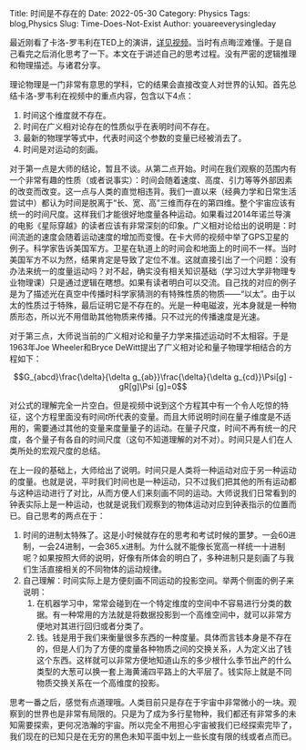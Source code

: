 Title: 时间是不存在的
Date: 2022-05-30
Category: Physics
Tags: blog,Physics
Slug: Time-Does-Not-Exist
Author: youareeverysingleday


最近刚看了卡洛-罗韦利在TED上的演讲，[详见视频](https://www.bilibili.com/video/BV13541197sS?spm_id_from=333.880.my_history.page.click)。当时有点晦涩难懂。于是自己看完之后消化思考了一下。本文在于讲述自己的思考过程。没有严密的逻辑推理和物理描述。与诸君分享。

理论物理是一门非常有意思的学科，它的结果会直接改变人对世界的认知。首先总结卡洛-罗韦利在视频中的重点内容，包含以下4点：

1. 时间这个维度就不存在。
2. 时间在广义相对论存在的性质似乎在表明时间不存在。
3. 最新的物理学等式中，代表时间这个参数的变量已经被消去了。
4. 时间是对运动的刻画。

对于第一点是大师的结论，暂且不谈。从第二点开始。时间在我们观察的范围内有一个非常有趣的性质（或者说事实）：时间会随着速度、高度、引力等等外部因素的改变而改变。这一点与人类的直觉相违背。我们一直以来（经典力学和日常生活尝试中）都认为时间是脱离于“长、宽、高”三维而存在的第四维。整个宇宙应该有统一的时间尺度。这样我们才能很好地度量各种运动。如果看过2014年诺兰导演的电影《星际穿越》的读者应该有非常深刻的印象。广义相对论给出的说明是：时间流逝的速度会随着运动速度的增加而变慢。在卡大师的视频中举了GPS卫星的例子。科学家告诉美国军方。卫星在轨道上的时间会和地面上的时间不一样。当时美国军方不以为然，结果肯定是导致了定位不准。这就直接引出了一个问题：没有办法来统一的度量运动吗？对不起，确实没有相关知识基础（学习过大学非物理专业物理课）只是通过逻辑在瞎想。如果有读者明白可以交流。自己找的对应的例子是为了描述光在真空中传播时科学家猜测的有特殊性质的物质——“以太”。由于以太的性质过于特殊，最后证明它是不存在的。光是一种电磁波，光本身就是一种物质形态，所以光不用借助其他物质来传播。只不过光的传播速度是光速。

对于第三点，大师说当前的广义相对论和量子力学来描述运动时不太相容。于是1963年Joe Wheeler和Bryce DeWitt提出了广义相对论和量子物理学相结合的方程如下：

$$G_{abcd}\frac{\delta}{\delta g_{ab}}\frac{\delta}{\delta g_{cd}}\Psi[g] - gR[g]\Psi [g]=0$$

对公式的理解完全一片空白。但是视频中说到这个方程其中有一个令人吃惊的特征，这个方程里面没有时间$t$所代表的变量。而且大师说明时间在量子维度是不适用的，需要通过其他的变量来度量量子的运动。在量子尺度，时间不再有统一的尺度，各个量子有各自的时间尺度（这句不知道理解的对不对）。时间只是人们在人类所处的宏观尺度的总结。

在上一段的基础上，大师给出了说明。时间只是人类将一种运动对应于另一种运动的度量。也就是说，平时我们时间也是一种运动，只不过我们把其他的所有运动都与这种运动进行了对比，从而方便人们来刻画不同的运动。大师说我们日常看到的钟表实际上是一种运动，也就是说我们观察到的物体运动对应到钟表指示的位置而已。自己思考的两点在于：

1. 时间的进制太特殊了。这是小时候就存在的思考和考试时候的噩梦。一会60进制，一会24进制，一会365.x进制。为什么就不能像长宽高一样统一十进制呢？如果按照大师的说明，好像有所体会的明白了，多种进制只是刻画了与我们生活直接相关的不同物体的运动规律。
2. 自己理解：时间实际上是方便刻画不同运动的投影空间。举两个侧面的例子来说明：
   1. 在机器学习中，常常会碰到在一个特定维度的空间中不容易进行分类的数据。有一种常用的方法就是将数据投影到一个高维空间中，就可以非常方便地对其进行回归或者分类了。
   2. 钱。钱是用于我们来衡量很多东西的一种度量。具体而言钱本身是不存在的，但是人们为了方便的度量各种物质之间的交换关系，人为定义出了钱这个东西。这样就可以非常方便地知道山东的多少根什么季节出产的什么类型的大葱可以换一套上海黄浦四平路上的大平层了。钱实际上就是不同物质交换关系在一个高维度的投影。

思考一番之后，感觉有点道理哦。人类目前只是存在于宇宙中非常微小的一块。观察到的世界也是非常有局限的。只是为了成为多行星物种，我们都还有非常多的未知需要探索，更何况浩瀚的宇宙。所以完全不用担心宇宙被我们已经探索完毕了，我们现在的已知只是在无穷的黑色未知平面中划上一些长度有限的线或者点而已。